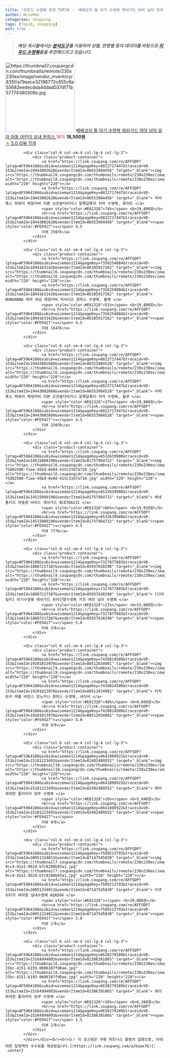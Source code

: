 ```yaml
---
title: "리우드 수영복 추천 TOP10 -  베베코지 돌 아기 수영복 래쉬가드 여아 남아 유아 아동 어린이 실내 원피스 "
author: WiseMan
categories: shopping
tags: [Top10, shopping]
pin: true
---
```


> ##### 해당 게시물에서는 [**분석도구**](https://itemscout.io/)를 이용하여 **성별**, **연령별** 등의 데이터를 바탕으로 [**리우드 수영복**](https://link.coupang.com/a/baae76)들을 추천해드리고 있습니다.
<div class="container"><div class="row">
            <div class="col-6 col-sm-4 col-lg-4 col-lg-3">
                <div class="product-container">
                    <a href="https://link.coupang.com/re/AFFSDP?lptag=AF5964186&subid=wiseman1214&pageKey=7594990742&traceid=V0-153&itemId=20077945576&vendorItemId=87439276165" target="_blank"><img src="https://thumbnail7.coupangcdn.com/thumbnails/remote/230x230ex/image/vendor_inventory/835f/a79eece32198772c855c6e55682eedecdda4ddad037df71b57774380308e.jpg" alt="https://thumbnail7.coupangcdn.com/thumbnails/remote/230x230ex/image/vendor_inventory/835f/a79eece32198772c855c6e55682eedecdda4ddad037df71b57774380308e.jpg" width="220" height="220"></a>
                    <a href="https://link.coupang.com/re/AFFSDP?lptag=AF5964186&subid=wiseman1214&pageKey=7594990742&traceid=V0-153&itemId=20077945576&vendorItemId=87439276165" target="_blank"> 베베코지 돌 아기 수영복 래쉬가드 여아 남아 유아 아동 어린이 실내 원피스 </a>
                    <span style="color:#E61328">18%</span> <b>18,500원</b>
                    <br><a href="https://link.coupang.com/re/AFFSDP?lptag=AF5964186&subid=wiseman1214&pageKey=7594990742&traceid=V0-153&itemId=20077945576&vendorItemId=87439276165" target="_blank"><span style="color:#FE9427">★</span> 5.0
                    리뷰 11개</a>
                </div>
            </div>
            
            <div class="col-6 col-sm-4 col-lg-4 col-lg-3">
                <div class="product-container">
                    <a href="https://link.coupang.com/re/AFFSDP?lptag=AF5964186&subid=wiseman1214&pageKey=6822717447&traceid=V0-153&itemId=19443002628&vendorItemId=86553984456" target="_blank"><img src="https://thumbnail8.coupangcdn.com/thumbnails/remote/230x230ex/image/vendor_inventory/a87c/79d448c78804a95f4b743d9af9d74805a83367961da670340ee78a539443.jpg" alt="https://thumbnail8.coupangcdn.com/thumbnails/remote/230x230ex/image/vendor_inventory/a87c/79d448c78804a95f4b743d9af9d74805a83367961da670340ee78a539443.jpg" width="220" height="220"></a>
                    <a href="https://link.coupang.com/re/AFFSDP?lptag=AF5964186&subid=wiseman1214&pageKey=6822717447&traceid=V0-153&itemId=19443002628&vendorItemId=86553984456" target="_blank"> 리버폭스 하와이 체형커버 이쁜 오프숄더비키니 알록달록이 치마 수영복, 화이트 </a>
                    <span style="color:#E61328">74%</span> <b>29,800원</b>
                    <br><a href="https://link.coupang.com/re/AFFSDP?lptag=AF5964186&subid=wiseman1214&pageKey=6822717447&traceid=V0-153&itemId=19443002628&vendorItemId=86553984456" target="_blank"><span style="color:#FE9427">★</span> 4.5
                    리뷰 250개</a>
                </div>
            </div>
            
            <div class="col-6 col-sm-4 col-lg-4 col-lg-3">
                <div class="product-container">
                    <a href="https://link.coupang.com/re/AFFSDP?lptag=AF5964186&subid=wiseman1214&pageKey=7356254884&traceid=V0-153&itemId=18941631426&vendorItemId=86185917262" target="_blank"><img src="https://thumbnail6.coupangcdn.com/thumbnails/remote/230x230ex/image/vendor_inventory/1066/d72d5918fcce31d4ba77b484e80cbd8baf23246e33a3ad755d5bbb7cc690.jpg" alt="https://thumbnail6.coupangcdn.com/thumbnails/remote/230x230ex/image/vendor_inventory/1066/d72d5918fcce31d4ba77b484e80cbd8baf23246e33a3ad755d5bbb7cc690.jpg" width="220" height="220"></a>
                    <a href="https://link.coupang.com/re/AFFSDP?lptag=AF5964186&subid=wiseman1214&pageKey=7356254884&traceid=V0-153&itemId=18941631426&vendorItemId=86185917262" target="_blank"> NUNUHANA 여자 여성 체형커버 빅사이즈 원피스 수영복, 블랙 </a>
                    <span style="color:#E61328">51%</span> <b>19,800원</b>
                    <br><a href="https://link.coupang.com/re/AFFSDP?lptag=AF5964186&subid=wiseman1214&pageKey=7356254884&traceid=V0-153&itemId=18941631426&vendorItemId=86185917262" target="_blank"><span style="color:#FE9427">★</span> 4.5
                    리뷰 164개</a>
                </div>
            </div>
            
            <div class="col-6 col-sm-4 col-lg-4 col-lg-3">
                <div class="product-container">
                    <a href="https://link.coupang.com/re/AFFSDP?lptag=AF5964186&subid=wiseman1214&pageKey=6822717447&traceid=V0-153&itemId=19443002660&vendorItemId=86553984528" target="_blank"><img src="https://thumbnail6.coupangcdn.com/thumbnails/remote/230x230ex/image/vendor_inventory/ba49/f6a151bde8829d56423439584cca4b85df4b2fb342372458f24fcc4076b5.jpg" alt="https://thumbnail6.coupangcdn.com/thumbnails/remote/230x230ex/image/vendor_inventory/ba49/f6a151bde8829d56423439584cca4b85df4b2fb342372458f24fcc4076b5.jpg" width="220" height="220"></a>
                    <a href="https://link.coupang.com/re/AFFSDP?lptag=AF5964186&subid=wiseman1214&pageKey=6822717447&traceid=V0-153&itemId=19443002660&vendorItemId=86553984528" target="_blank"> 리버폭스 하와이 체형커버 이쁜 오프숄더비키니 알록달록이 치마 수영복, 블루 </a>
                    <span style="color:#E61328">37%</span> <b>29,800원</b>
                    <br><a href="https://link.coupang.com/re/AFFSDP?lptag=AF5964186&subid=wiseman1214&pageKey=6822717447&traceid=V0-153&itemId=19443002660&vendorItemId=86553984528" target="_blank"><span style="color:#FE9427">★</span> 4.5
                    리뷰 250개</a>
                </div>
            </div>
            
            <div class="col-6 col-sm-4 col-lg-4 col-lg-3">
                <div class="product-container">
                    <a href="https://link.coupang.com/re/AFFSDP?lptag=AF5964186&subid=wiseman1214&pageKey=6532639980&traceid=V0-153&itemId=14515089196&vendorItemId=81757964722" target="_blank"><img src="https://thumbnail6.coupangcdn.com/thumbnails/remote/230x230ex/image/retail/images/2300143628127066-75d82508-f1ee-45bd-8e0d-415c33d7a710.jpg" alt="https://thumbnail6.coupangcdn.com/thumbnails/remote/230x230ex/image/retail/images/2300143628127066-75d82508-f1ee-45bd-8e0d-415c33d7a710.jpg" width="220" height="220"></a>
                    <a href="https://link.coupang.com/re/AFFSDP?lptag=AF5964186&subid=wiseman1214&pageKey=6532639980&traceid=V0-153&itemId=14515089196&vendorItemId=81757964722" target="_blank"> 베네통키즈 아동용 비비드 래쉬가드 QCETQ6231 </a>
                    <span style="color:#E61328">66%</span> <b>19,910원</b>
                    <br><a href="https://link.coupang.com/re/AFFSDP?lptag=AF5964186&subid=wiseman1214&pageKey=6532639980&traceid=V0-153&itemId=14515089196&vendorItemId=81757964722" target="_blank"><span style="color:#FE9427">★</span> 4.5
                    리뷰 77개</a>
                </div>
            </div>
            
            <div class="col-6 col-sm-4 col-lg-4 col-lg-3">
                <div class="product-container">
                    <a href="https://link.coupang.com/re/AFFSDP?lptag=AF5964186&subid=wiseman1214&pageKey=7327877803&traceid=V0-153&itemId=18807217387&vendorItemId=85937838298" target="_blank"><img src="https://thumbnail9.coupangcdn.com/thumbnails/remote/230x230ex/image/vendor_inventory/d145/9e33d7f44c54b0638e03a61357ebd82138a19625540970db1b236bd1498c.jpg" alt="https://thumbnail9.coupangcdn.com/thumbnails/remote/230x230ex/image/vendor_inventory/d145/9e33d7f44c54b0638e03a61357ebd82138a19625540970db1b236bd1498c.jpg" width="220" height="220"></a>
                    <a href="https://link.coupang.com/re/AFFSDP?lptag=AF5964186&subid=wiseman1214&pageKey=7327877803&traceid=V0-153&itemId=18807217387&vendorItemId=85937838298" target="_blank"> [디어딜리] 아기수영복 래쉬가드 유아긴팔수영복 키즈 여아 남아 수영복 </a>
                    <span style="color:#E61328">21%</span> <b>33,000원</b>
                    <br><a href="https://link.coupang.com/re/AFFSDP?lptag=AF5964186&subid=wiseman1214&pageKey=7327877803&traceid=V0-153&itemId=18807217387&vendorItemId=85937838298" target="_blank"><span style="color:#FE9427">★</span> 5.0
                    리뷰 3개</a>
                </div>
            </div>
            
            <div class="col-6 col-sm-4 col-lg-4 col-lg-3">
                <div class="product-container">
                    <a href="https://link.coupang.com/re/AFFSDP?lptag=AF5964186&subid=wiseman1214&pageKey=7410814509&traceid=V0-153&itemId=19201013976&vendorItemId=88512034901" target="_blank"><img src="https://thumbnail9.coupangcdn.com/thumbnails/remote/230x230ex/image/vendor_inventory/061c/a10a000b2675d0e79f714723e14c9d2dc179abc510b0f11027c5595a67a5.png" alt="https://thumbnail9.coupangcdn.com/thumbnails/remote/230x230ex/image/vendor_inventory/061c/a10a000b2675d0e79f714723e14c9d2dc179abc510b0f11027c5595a67a5.png" width="220" height="220"></a>
                    <a href="https://link.coupang.com/re/AFFSDP?lptag=AF5964186&subid=wiseman1214&pageKey=7410814509&traceid=V0-153&itemId=19201013976&vendorItemId=88512034901" target="_blank"> 터치온리 여름 바캉스 모노키니 원피스 수영복, 네이비 </a>
                    <span style="color:#E61328">48%</span> <b>8,660원</b>
                    <br><a href="https://link.coupang.com/re/AFFSDP?lptag=AF5964186&subid=wiseman1214&pageKey=7410814509&traceid=V0-153&itemId=19201013976&vendorItemId=88512034901" target="_blank"><span style="color:#FE9427">★</span> 4.0
                    리뷰 9개</a>
                </div>
            </div>
            
            <div class="col-6 col-sm-4 col-lg-4 col-lg-3">
                <div class="product-container">
                    <a href="https://link.coupang.com/re/AFFSDP?lptag=AF5964186&subid=wiseman1214&pageKey=6641089922&traceid=V0-153&itemId=15181223491&vendorItemId=82402489552" target="_blank"><img src="https://thumbnail10.coupangcdn.com/thumbnails/remote/230x230ex/image/rs_quotation_api/wxh9o0ia/be4767251f4540e48236731e82c1c718.jpg" alt="https://thumbnail10.coupangcdn.com/thumbnails/remote/230x230ex/image/rs_quotation_api/wxh9o0ia/be4767251f4540e48236731e82c1c718.jpg" width="220" height="220"></a>
                    <a href="https://link.coupang.com/re/AFFSDP?lptag=AF5964186&subid=wiseman1214&pageKey=6641089922&traceid=V0-153&itemId=15181223491&vendorItemId=82402489552" target="_blank"> 에어 화려한 플라어리 임부 수영복 </a>
                    <span style="color:#E61328">16%</span> <b>5,840원</b>
                    <br><a href="https://link.coupang.com/re/AFFSDP?lptag=AF5964186&subid=wiseman1214&pageKey=6641089922&traceid=V0-153&itemId=15181223491&vendorItemId=82402489552" target="_blank"><span style="color:#FE9427">★</span> 
                    리뷰 0개</a>
                </div>
            </div>
            
            <div class="col-6 col-sm-4 col-lg-4 col-lg-3">
                <div class="product-container">
                    <a href="https://link.coupang.com/re/AFFSDP?lptag=AF5964186&subid=wiseman1214&pageKey=7589213793&traceid=V0-153&itemId=20051324011&vendorItemId=87147545830" target="_blank"><img src="https://thumbnail7.coupangcdn.com/thumbnails/remote/230x230ex/image/retail/images/2023/09/11/9/3/b11fa4da-9cc4-41a1-962d-b7c8288b93a1.jpg" alt="https://thumbnail7.coupangcdn.com/thumbnails/remote/230x230ex/image/retail/images/2023/09/11/9/3/b11fa4da-9cc4-41a1-962d-b7c8288b93a1.jpg" width="220" height="220"></a>
                    <a href="https://link.coupang.com/re/AFFSDP?lptag=AF5964186&subid=wiseman1214&pageKey=7589213793&traceid=V0-153&itemId=20051324011&vendorItemId=87147545830" target="_blank"> 아쿠아티카 여아용 실내수영복 AQA504 </a>
                    <span style="color:#E61328"></span> <b>39,000원</b>
                    <br><a href="https://link.coupang.com/re/AFFSDP?lptag=AF5964186&subid=wiseman1214&pageKey=7589213793&traceid=V0-153&itemId=20051324011&vendorItemId=87147545830" target="_blank"><span style="color:#FE9427">★</span> 5.0
                    리뷰 1개</a>
                </div>
            </div>
            
            <div class="col-6 col-sm-4 col-lg-4 col-lg-3">
                <div class="product-container">
                    <a href="https://link.coupang.com/re/AFFSDP?lptag=AF5964186&subid=wiseman1214&pageKey=6638279189&traceid=V0-153&itemId=15164994003&vendorItemId=82386391865" target="_blank"><img src="https://thumbnail8.coupangcdn.com/thumbnails/remote/230x230ex/image/retail/images/2022/07/12/10/1/fa6eef82-25bc-4151-b193-0606387fd0ae.jpg" alt="https://thumbnail8.coupangcdn.com/thumbnails/remote/230x230ex/image/retail/images/2022/07/12/10/1/fa6eef82-25bc-4151-b193-0606387fd0ae.jpg" width="220" height="220"></a>
                    <a href="https://link.coupang.com/re/AFFSDP?lptag=AF5964186&subid=wiseman1214&pageKey=6638279189&traceid=V0-153&itemId=15164994003&vendorItemId=82386391865" target="_blank"> 에어 화려한 플라어리 임부 수영복 </a>
                    <span style="color:#E61328">16%</span> <b>6,380원</b>
                    <br><a href="https://link.coupang.com/re/AFFSDP?lptag=AF5964186&subid=wiseman1214&pageKey=6638279189&traceid=V0-153&itemId=15164994003&vendorItemId=82386391865" target="_blank"><span style="color:#FE9427">★</span> 1.5
                    리뷰 2개</a>
                </div>
            </div>
            </div></div><br><br>[👉 이 포스팅은 쿠팡 파트너스 활동의 일환으로, 이에 따른 일정액의 수수료를 제공받습니다.](https://link.coupang.com/a/baae76){: .center}